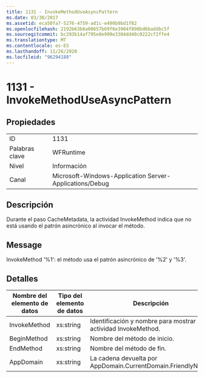 ```yaml
---
title: 1131 - InvokeMethodUseAsyncPattern
ms.date: 03/30/2017
ms.assetid: eca50fa7-5276-4759-ad1c-e490b9bd1f82
ms.openlocfilehash: 2192b63b8a08657b69f6e3984f898bd6baddbc5f
ms.sourcegitcommit: bc293b14af795e0e999e3304dd40c0222cf2ffe4
ms.translationtype: MT
ms.contentlocale: es-ES
ms.lasthandoff: 11/26/2020
ms.locfileid: "96294188"
---
```

# <a name="1131---invokemethoduseasyncpattern"></a>1131 - InvokeMethodUseAsyncPattern

## <a name="properties"></a>Propiedades  
  
|||  
|-|-|  
|ID|1131|  
|Palabras clave|WFRuntime|  
|Nivel|Información|  
|Canal|Microsoft-Windows-Application Server-Applications/Debug|  
  
## <a name="description"></a>Descripción  

 Durante el paso CacheMetadata, la actividad InvokeMethod indica que no está usando el patrón asincrónico al invocar el método.  
  
## <a name="message"></a>Message  

 InvokeMethod '%1': el método usa el patrón asincrónico de '%2' y '%3'.  
  
## <a name="details"></a>Detalles  
  
|Nombre del elemento de datos|Tipo del elemento de datos|Descripción|  
|--------------------|--------------------|-----------------|  
|InvokeMethod|xs:string|Identificación y nombre para mostrar de la actividad InvokeMethod.|  
|BeginMethod|xs:string|Nombre del método de inicio.|  
|EndMethod|xs:string|Nombre del método de fin.|  
|AppDomain|xs:string|La cadena devuelta por AppDomain.CurrentDomain.FriendlyName.|
